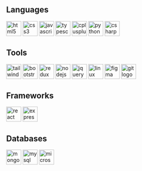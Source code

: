
  ## Languages
  <a href='https://www.w3schools.com/html/' target="_blank"><img src="https://cdn.jsdelivr.net/gh/devicons/devicon/icons/html5/html5-original.svg" height="40" alt="html5 logo"  /></a>
  <a href='https://www.w3schools.com/css/' target="_blank"><img src="https://cdn.jsdelivr.net/gh/devicons/devicon/icons/css3/css3-original.svg" height="40" alt="css3 logo"  /></a>
  <a href='https://www.w3schools.com/js/' target="_blank"><img src="https://cdn.simpleicons.org/javascript/F7DF1E" height="40" alt="javascript logo"  /></a>
  <a href='https://www.typescriptlang.org/' target="_blank"> <img src="https://cdn.jsdelivr.net/gh/devicons/devicon/icons/typescript/typescript-original.svg" height="40" alt="typescript logo"  /></a>
  <a href='https://cplusplus.com/' target="_blank"><img src="https://cdn.jsdelivr.net/gh/devicons/devicon/icons/cplusplus/cplusplus-original.svg" height="40" alt="cplusplus logo"  /></a>
  <a href='https://www.python.org/' target="_blank"><img src="https://cdn.jsdelivr.net/gh/devicons/devicon/icons/python/python-original.svg" height="40" alt="python logo"  /></a>
  <a href='https://learn.microsoft.com/en-us/dotnet/csharp/' target="_blank"><img src="https://cdn.jsdelivr.net/gh/devicons/devicon/icons/csharp/csharp-original.svg" height="40" alt="csharp logo"  /></a>
  ## Tools
  <a href='https://tailwindcss.com/' target="_blank"><img src="https://cdn.simpleicons.org/tailwindcss/06B6D4" height="40" alt="tailwindcss logo"  /></a>
  <a href='https://getbootstrap.com/' target="_blank"><img src="https://cdn.jsdelivr.net/gh/devicons/devicon/icons/bootstrap/bootstrap-original.svg" height="40" alt="bootstrap logo"  /></a>
  <a href='https://redux.js.org/' target="_blank"><img src="https://cdn.jsdelivr.net/gh/devicons/devicon/icons/redux/redux-original.svg" height="40" alt="redux logo"  /></a>
  <a href='https://nodejs.org/en' target="_blank"><img src="https://cdn.jsdelivr.net/gh/devicons/devicon/icons/nodejs/nodejs-original.svg" height="40" alt="nodejs logo"  /></a>
  <a href='https://www.w3schools.com/jquery/default.asp' target="_blank"><img src="https://cdn.jsdelivr.net/gh/devicons/devicon/icons/jquery/jquery-original.svg" height="40" alt="jquery logo"  /></a>
  <a href='https://www.linux.com/what-is-linux/' target="_blank"><img src="https://cdn.jsdelivr.net/gh/devicons/devicon/icons/linux/linux-original.svg" height="40" alt="linux logo"  /></a>
  <a href='https://www.figma.com/' target="_blank"><img src="https://cdn.jsdelivr.net/gh/devicons/devicon/icons/figma/figma-original.svg" height="40" alt="figma logo"  /></a>
  <a href='https://git-scm.com/' target="_blank"><img src="https://cdn.jsdelivr.net/gh/devicons/devicon/icons/git/git-original.svg" height="40" alt="git logo"  /></a>
  ## Frameworks
  <a href='https://react.dev/' target="_blank"> <img src="https://cdn.simpleicons.org/react/61DAFB" height="40" alt="react logo"  /></a>
  <a href='https://expressjs.com/' target="_blank"><img src="https://skillicons.dev/icons?i=express" height="40" alt="express logo"  /></a>
  ## Databases
  <a href='https://www.mongodb.com/' target="_blank"><img src="https://cdn.jsdelivr.net/gh/devicons/devicon/icons/mongodb/mongodb-original.svg" height="40" alt="mongodb logo"  /></a>
  <img src="https://cdn.jsdelivr.net/gh/devicons/devicon/icons/mysql/mysql-original.svg" height="40" alt="mysql logo"  />
  <img src="https://cdn.jsdelivr.net/gh/devicons/devicon/icons/microsoftsqlserver/microsoftsqlserver-plain.svg" height="40" alt="microsoftsqlserver logo"  />
